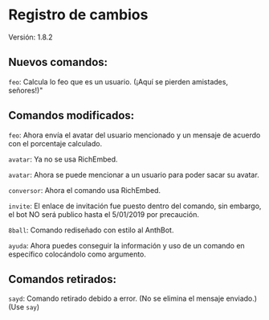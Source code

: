 # Registro de cambios
Versión: 1.8.2
## Nuevos comandos:
`feo`: Calcula lo feo que es un usuario. (¡Aquí se pierden amistades, señores!)"

## Comandos modificados:
`feo`: Ahora envía el avatar del usuario mencionado y un mensaje de acuerdo con el porcentaje calculado.

`avatar`: Ya no se usa RichEmbed.

`avatar`: Ahora se puede mencionar a un usuario para poder sacar su avatar.

`conversor`: Ahora el comando usa RichEmbed.

`invite`: El enlace de invitación fue puesto dentro del comando, sin embargo, el bot NO será publico hasta el 5/01/2019 por precaución.

`8ball`: Comando rediseñado con estilo al AnthBot.

`ayuda`: Ahora puedes conseguir la información y uso de un comando en específico colocándolo como argumento.

## Comandos retirados:
`sayd`: Comando retirado debido a error. (No se elimina el mensaje enviado.) (Use `say`)
